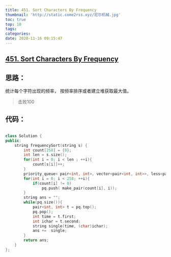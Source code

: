 ```yaml
---
title: 451. Sort Characters By Frequency
thumbnail: 'http://static.come2rss.xyz/尼尔机械.jpg'
toc: true
top: 10
tags:
categories:
date: 2020-11-16 09:15:47
---
```





## [451. Sort Characters By Frequency](https://leetcode-cn.com/problems/sort-characters-by-frequency/)

## 思路：

统计每个字符出现的频率， 按频率排序或者建立堆获取最大值。

<!-- more -->

>  击败100

## 代码：

```c++

class Solution {
public:
    string frequencySort(string s) {
        int count[258] = {0};
        int len = s.size();
        for(int i = 0; i < len ; ++i){
            count[s[i]]++;
        }
        priority_queue< pair<int, int>, vector<pair<int, int>>, less<pair<int, int> > > pq; 
        for(int i = 0; i < 258; ++i){
            if(count[i] != 0)
                pq.push( make_pair(count[i], i));
        }
        string ans = "";
        while(pq.size()){
            pair<int, int> t = pq.top(); 
            pq.pop();
            int time = t.first;
            int ichar = t.second;
            string single(time, (char)ichar);
            ans +=  single;        
        }
        return ans;
    }
};
```